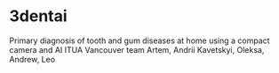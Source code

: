 # 3dentai
Primary diagnosis of tooth and gum diseases at home using a compact camera and AI 
ITUA Vancouver 
team Artem, Andrii Kavetskyi, Oleksa, Andrew, Leo

